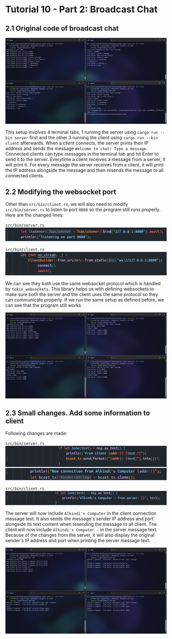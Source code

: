 # Tutorial 10 - Part 2: Broadcast Chat

## 2.1 Original code of broadcast chat

![1 Server 3 Client test run](img/server_3client.png)

This setup involves 4 terminal tabs, 1 running the server using `cargo run --bin server` first and the other 3 running the client using `cargo run --bin client` afterwards.
When a client connects, the server prints their IP address and sends the message `Welcome to chat! Type a message`.
Connected clients can type messages in the terminal tab and hit Enter to send it to the server. Everytime a client receives a message from a server, it will print it.
For every message the server receives from a client, it will print the IP address alongside the message and then resends the message to all connected clients.

## 2.2 Modifying the websocket port

Other than `src/bin/client.rs`, we will also need to modify `src/bin/server.rs` to listen to port `8080` so the program still runs properly. Here are the changed lines:

`src/bin/server.rs`  
![server port change](img/server_port_change.png)

`src/bin/client.rs`  
![client port change](img/client_port_change.png)

We can see they both use the same websocket protocol which is handled by `tokio_websockets`.
This library helps us with defining websockets to make sure both the server and the client uses the same protocol so they can communicate properly.
If we run the same setup as defined before, we can see that the program still works.

![1 Server 3 Client using port 8080](img/server_3client_8080port.png)

## 2.3 Small changes. Add some information to client

Following changes are made:

`src/bin/server.rs`  
![server message change 1](img/server_message_change_1.png)
![server message change 2](img/server_message_change_2.png)

`src/bin/client.rs`  
![client port change](img/client_message_change.png)

The server will now include `Alkindi's Computer` in the client connection message text.
It also sends the message's sender IP address and port alongside its text content when resending the message to all client.
The client will now include `Alkindi's Computer -` in the server message text.
Because of the changes from the server, it will also display the original sender's IP address and port when printing the server message text.

![1 Server 3 Client after small change](img/server_3client_smallchange.png)
